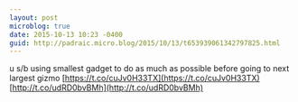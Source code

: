 ```yaml
---
layout: post
microblog: true
date: 2015-10-13 10:23 -0400
guid: http://padraic.micro.blog/2015/10/13/t653939061342797825.html
---
```

u s/b using smallest gadget to do as much as possible before going to next largest gizmo [https://t.co/cuJv0H33TX](https://t.co/cuJv0H33TX) [http://t.co/udRD0bvBMh](http://t.co/udRD0bvBMh)
